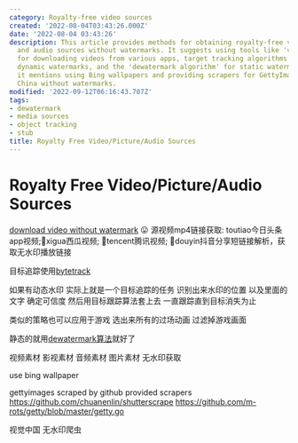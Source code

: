 ```yaml
---
category: Royalty-free video sources
created: '2022-08-04T03:43:26.000Z'
date: '2022-08-04 03:43:26'
description: This article provides methods for obtaining royalty-free video, image,
  and audio sources without watermarks. It suggests using tools like 'video_spider'
  for downloading videos from various apps, target tracking algorithms for removing
  dynamic watermarks, and the 'dewatermark algorithm' for static watermarks. Additionally,
  it mentions using Bing wallpapers and providing scrapers for GettyImages and Visual
  China without watermarks.
modified: '2022-09-12T06:16:43.707Z'
tags:
- dewatermark
- media sources
- object tracking
- stub
title: Royalty Free Video/Picture/Audio Sources
---
```


# Royalty Free Video/Picture/Audio Sources

[download video without watermark](https://github.com/wxy2077/video_spider) 😛 源视频mp4链接获取: toutiao今日头条app视频;🍉xigua西瓜视频; 🐧tencent腾讯视频; 🎼douyin抖音分享短链接解析，获取无水印播放链接


目标追踪使用[bytetrack](https://github.com/ifzhang/ByteTrack)


如果有动态水印 实际上就是一个目标追踪的任务 识别出来水印的位置 以及里面的文字 确定可信度 然后用目标跟踪算法套上去 一直跟踪直到目标消失为止

类似的策略也可以应用于游戏 选出来所有的过场动画 过滤掉游戏画面

静态的就用[dewatermark算法](https://github.com/rohitrango/automatic-watermark-detection)就好了

视频素材 影视素材 音频素材 图片素材 无水印获取

use bing wallpaper

gettyimages scraped by github provided scrapers
https://github.com/chuanenlin/shutterscrape
https://github.com/m-rots/getty/blob/master/getty.go

视觉中国 无水印爬虫
